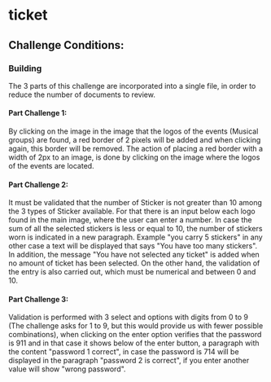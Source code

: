 # ticket

## **Challenge Conditions:**

### Building

The 3 parts of this challenge are incorporated into a single file, in order to reduce the number of documents to review.

#### **Part Challenge 1:**

By clicking on the image in the image that the logos of the events (Musical groups) are found, a red border of 2 pixels will be added and when clicking again, this border will be removed.
The action of placing a red border with a width of 2px to an image, is done by clicking on the image where the logos of the events are located.

#### **Part Challenge 2:**

It must be validated that the number of Sticker is not greater than 10 among the 3 types of Sticker available. For that there is an input below each logo found in the main image, where the user can
enter a number. In case the sum of all the selected stickers is less
or equal to 10, the number of stickers worn is indicated in a new paragraph. Example "you carry
5 stickers" in any other case a text will be displayed that says "You have too many
stickers". In addition, the message "You have not selected any ticket" is added when no amount of ticket has been selected. On the other hand, the validation of the entry is also carried out, which must be numerical and between 0 and 10.

#### **Part Challenge 3:**

Validation is performed with 3 select and options with digits from 0 to 9 (The challenge asks for 1 to 9, but this would provide us with fewer possible combinations), when clicking on
the enter option verifies that the password is 911 and in that case it shows below
of the enter button, a paragraph with the content "password 1 correct", in case the
password is 714 will be displayed in the paragraph "password 2 is correct", if you enter another
value will show "wrong password".
